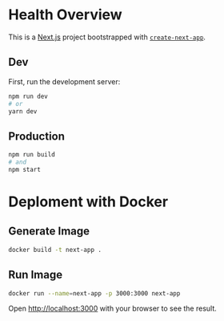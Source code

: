 # Health Overview
This is a [Next.js](https://nextjs.org/) project bootstrapped with [`create-next-app`](https://github.com/vercel/next.js/tree/canary/packages/create-next-app).

## Dev

First, run the development server:

```bash
npm run dev
# or
yarn dev
```
## Production

```bash
npm run build
# and
npm start 
```

# Deploment with Docker 

## Generate Image

```bash
docker build -t next-app . 
```

## Run Image 

```bash
docker run --name=next-app -p 3000:3000 next-app 
``` 


Open [http://localhost:3000](http://localhost:3000) with your browser to see the result.
